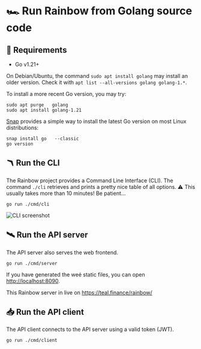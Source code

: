 # 🏎️ Run Rainbow from Golang source code

## 📑 Requirements

- Go v1.21+

On Debian/Ubuntu, the command `sudo apt install golang` may install an older version.
Check it with `apt list --all-versions golang golang-1.*`.

To install a more recent Go version, you may try:

    sudo apt purge   golang
    sudo apt install golang-1.21

[Snap](<https://en.wikipedia.org/wiki/Snap_(package_manager)>) provides a simple way to install the latest Go version on most Linux distributions:

    snap install go   --classic
    go version

## 🪃 Run the CLI

The Rainbow project provides a Command Line Interface (CLI).
The command `./cli` retrieves and prints a pretty nice table of all options.
⚠️ This usually takes more than 10 minutes! Be patient…

    go run ./cmd/cli

![CLI screenshot](../doc/cli.jpg)

## 🛰️ Run the API server

The API server also serves the web frontend.

    go run ./cmd/server

If you have generated the weé static files, you can open <http://localhost:8090>.

This Rainbow server in live on <https://teal.finance/rainbow/>

## 📥 Run the API client

The API client connects to the API server using a valid token (JWT).

    go run ./cmd/client
